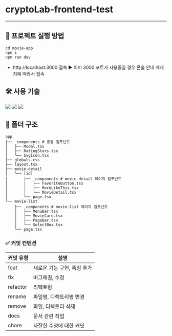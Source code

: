 # cryptoLab-frontend-test

---

## 📌 프로젝트 실행 방법

```shell
cd movie-app
npm i
npm run dev
```

- http://localhost:3000 접속 ▶️ 이미 3000 포트가 사용중일 경우 콘솔 안내 메세지에 따라서 접속

## 🛠️ 사용 기술

<img src="https://img.shields.io/badge/TypeScript-3178C6?style=for-the-badge&logo=typescript&logoColor=white" />
<img src="https://img.shields.io/badge/Next.js-000000?style=for-the-badge&logo=nextdotjs&logoColor=white" />
<img src="https://img.shields.io/badge/Tailwind CSS-06B6D4?style=for-the-badge&logo=tailwindcss&logoColor=white" />

## 📁 폴더 구조

```shell
app
├── _components # 공통 컴포넌트
│   ├── Modal.tsx
│   ├── RatingStars.tsx
│   └── SvgIcon.tsx
├── globals.css
├── layout.tsx
├── movie-detail
│   └── [id]
│       ├── _components # movie-detail 페이지 컴포넌트
│       │   ├── FavoriteButton.tsx
│       │   ├── MoreLikeThis.tsx
│       │   └── MovieDetail.tsx
│       └── page.tsx
└── movie-list
    ├── _components # movie-list 페이지 컴포넌트
    │   ├── MenuBar.tsx
    │   ├── MovieCard.tsx
    │   ├── PageBar.tsx
    │   └── SelectBox.tsx
    └── page.tsx
```

### ✅ 커밋 컨벤션

| 커밋 유형 | 설명                        |
| --------- | --------------------------- |
| feat      | 새로운 기능 구현, 특징 추가 |
| fix       | 버그해결, 수정              |
| refactor  | 리팩토링                    |
| rename    | 파일명, 디렉토리명 변경     |
| remove    | 파일, 디렉토리 삭제         |
| docs      | 문서 관련 작업              |
| chore     | 자잘한 수정에 대한 커밋     |
